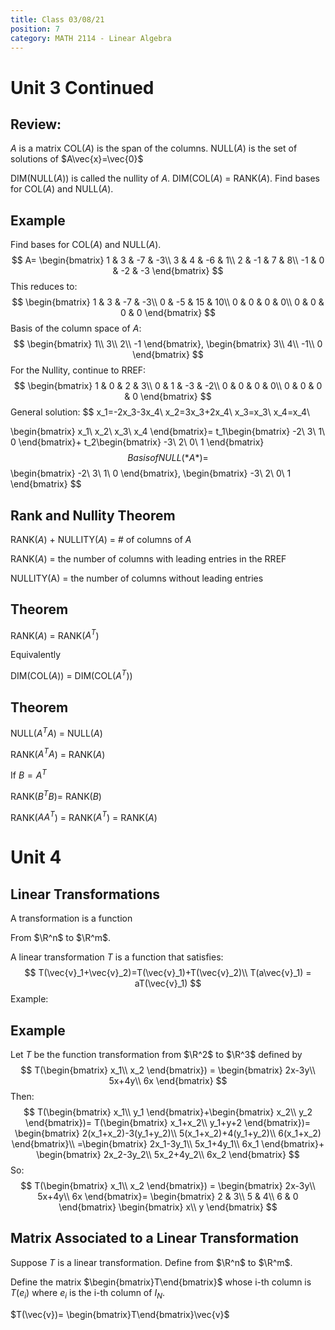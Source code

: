 ```yaml
---
title: Class 03/08/21
position: 7
category: MATH 2114 - Linear Algebra
---
```


# Unit 3 Continued

## Review:

*A* is a matrix COL(*A*) is the span of the columns. NULL(*A*) is the set of solutions of $A\vec{x}=\vec{0}$

DIM(NULL(*A*)) is called the nullity of *A*. DIM(COL(*A*) = RANK(*A*). Find bases for COL(*A*) and NULL(*A*).



## Example

Find bases for COL(*A*) and NULL(*A*).
$$
A=
\begin{bmatrix}
1 & 3 & -7 & -3\\
3 & 4 & -6 & 1\\
2 & -1 & 7 & 8\\
-1 & 0 & -2 & -3
\end{bmatrix}
$$
This reduces to:
$$
\begin{bmatrix}
1 & 3 & -7 & -3\\
0 & -5 & 15 & 10\\
0 & 0 & 0 & 0\\
0 & 0 & 0 & 0
\end{bmatrix}
$$
Basis of the column space of *A*:
$$
\begin{bmatrix}
1\\
3\\
2\\
-1
\end{bmatrix},
\begin{bmatrix}
3\\
4\\
-1\\
0
\end{bmatrix}
$$
For the Nullity, continue to RREF:
$$
\begin{bmatrix}
1 & 0 & 2 & 3\\
0 & 1 & -3 & -2\\
0 & 0 & 0 & 0\\
0 & 0 & 0 & 0
\end{bmatrix}
$$
General solution:
$$
x_1=-2x_3-3x_4\\
x_2=3x_3+2x_4\\
x_3=x_3\\
x_4=x_4\\

\begin{bmatrix}
x_1\\
x_2\\
x_3\\
x_4
\end{bmatrix}=
t_1\begin{bmatrix}
-2\\
3\\
1\\
0
\end{bmatrix}+
t_2\begin{bmatrix}
-3\\
2\\
0\\
1
\end{bmatrix}
$$
Basis of NULL(*A*) = 
$$
\begin{bmatrix}
-2\\
3\\
1\\
0
\end{bmatrix},
\begin{bmatrix}
-3\\
2\\
0\\
1
\end{bmatrix}
$$

## Rank and Nullity Theorem

RANK(*A*) + NULLITY(*A*) = # of columns of *A*

RANK(*A*) = the number of columns with leading entries in the RREF

NULLITY(A) = the number of columns without leading entries

## Theorem

RANK(*A*) = RANK($A^T$)

Equivalently

DIM(COL(*A*)) = DIM(COL($A^T$)) 

## Theorem

NULL($A^TA$) = NULL(*A*)

RANK($A^TA$) = RANK(*A*)



If $B=A^T$

RANK($B^TB$)= RANK(*B*)

RANK($AA^T$) = RANK($A^T$) = RANK(*A*)

# Unit 4

## Linear Transformations

A transformation is a function

From $\R^n$ to $\R^m$.

A linear transformation *T* is a function that satisfies:
$$
T(\vec{v}_1+\vec{v}_2)=T(\vec{v}_1)+T(\vec{v}_2)\\
T(a\vec{v}_1) = aT(\vec{v}_1)
$$
Example:

## Example

Let *T* be the function transformation from $\R^2$ to $\R^3$ defined by
$$
T(\begin{bmatrix}
x_1\\
x_2
\end{bmatrix}) = 
\begin{bmatrix}
2x-3y\\
5x+4y\\
6x
\end{bmatrix}
$$
Then:
$$
T(\begin{bmatrix}
x_1\\
y_1
\end{bmatrix}+\begin{bmatrix}
x_2\\
y_2
\end{bmatrix})=
T(\begin{bmatrix}
x_1+x_2\\
y_1+y+2
\end{bmatrix})=
\begin{bmatrix}
2(x_1+x_2)-3(y_1+y_2)\\
5(x_1+x_2)+4(y_1+y_2)\\
6(x_1+x_2)
\end{bmatrix}\\
=\begin{bmatrix}
2x_1-3y_1\\
5x_1+4y_1\\
6x_1
\end{bmatrix}+
\begin{bmatrix}
2x_2-3y_2\\
5x_2+4y_2\\
6x_2
\end{bmatrix}
$$
So:
$$
T(\begin{bmatrix}
x_1\\
x_2
\end{bmatrix}) = 
\begin{bmatrix}
2x-3y\\
5x+4y\\
6x
\end{bmatrix}=
\begin{bmatrix}
2 & 3\\
5 & 4\\
6 & 0
\end{bmatrix}
\begin{bmatrix}
x\\
y
\end{bmatrix}
$$

## Matrix Associated to a Linear Transformation

Suppose *T* is a linear transformation. Define from  $\R^n$ to $\R^m$.

Define the matrix $\begin{bmatrix}T\end{bmatrix}$ whose i-th column is $T(e_i)$ where $e_i$ is the i-th column of $I_N$.

$T(\vec{v})= \begin{bmatrix}T\end{bmatrix}\vec{v}$

